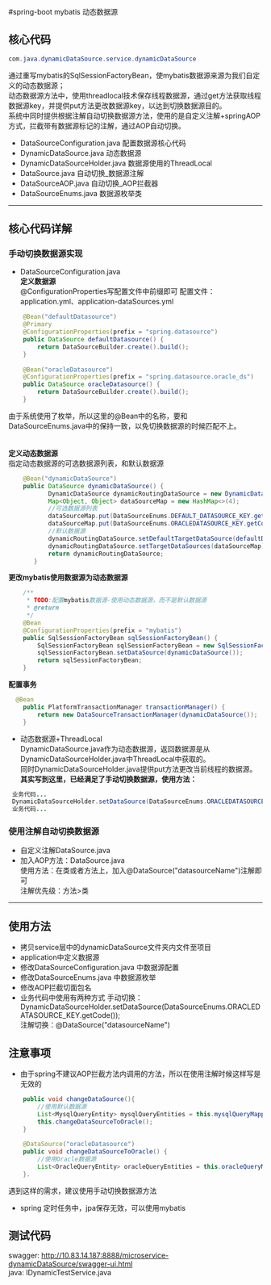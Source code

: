 #spring-boot mybatis 动态数据源
## 核心代码
```java
com.java.dynamicDataSource.service.dynamicDataSource
```  
通过重写mybatis的SqlSessionFactoryBean，使mybatis数据源来源为我们自定义的动态数据源；  
动态数据源方法中，使用threadlocal技术保存线程数据源，通过get方法获取线程数据源key，并提供put方法更改数据源key，以达到切换数据源目的。  
系统中同时提供根据注解自动切换数据源方法，使用的是自定义注解+springAOP方式，拦截带有数据源标记的注解，通过AOP自动切换。  
- DataSourceConfiguration.java 配置数据源核心代码
- DynamicDataSource.java 动态数据源
- DynamicDataSourceHolder.java 数据源使用的ThreadLocal
- DataSource.java 自动切换_数据源注解
- DataSourceAOP.java 自动切换_AOP拦截器
- DataSourceEnums.java 数据源枚举类  
---
## 核心代码详解
### 手动切换数据源实现
- DataSourceConfiguration.java   
**定义数据源**   
@ConfigurationProperties写配置文件中前缀即可
配置文件：application.yml、application-dataSources.yml
```java
    @Bean("defaultDatasource")
    @Primary
    @ConfigurationProperties(prefix = "spring.datasource")
    public DataSource defaultDatasource() {
        return DataSourceBuilder.create().build();
    }
    
    @Bean("oracleDatasource")
    @ConfigurationProperties(prefix = "spring.datasource.oracle_ds")
    public DataSource oracleDatasource() {
        return DataSourceBuilder.create().build();
    }
```
由于系统使用了枚举，所以这里的@Bean中的名称，要和DataSourceEnums.java中的保持一致，以免切换数据源的时候匹配不上。  
<br/>  
**定义动态数据源**    
指定动态数据源的可选数据源列表，和默认数据源  
```java
    @Bean("dynamicDataSource")
    public DataSource dynamicDataSource() {
           DynamicDataSource dynamicRoutingDataSource = new DynamicDataSource();
           Map<Object, Object> dataSourceMap = new HashMap<>(4);
           //可选数据源列表
           dataSourceMap.put(DataSourceEnums.DEFAULT_DATASOURCE_KEY.getCode(), defaultDatasource());
           dataSourceMap.put(DataSourceEnums.ORACLEDATASOURCE_KEY.getCode(), oracleDatasource());
           //默认数据源
           dynamicRoutingDataSource.setDefaultTargetDataSource(defaultDatasource());
           dynamicRoutingDataSource.setTargetDataSources(dataSourceMap);
           return dynamicRoutingDataSource;
       }
```
  
**更改mybatis使用数据源为动态数据源**  
```java
    /**
     * TODO:配置mybatis数据源-使用动态数据源，而不是默认数据源
     * @return
     */
    @Bean
    @ConfigurationProperties(prefix = "mybatis")
    public SqlSessionFactoryBean sqlSessionFactoryBean() {
        SqlSessionFactoryBean sqlSessionFactoryBean = new SqlSessionFactoryBean();
        sqlSessionFactoryBean.setDataSource(dynamicDataSource());
        return sqlSessionFactoryBean;
    }
```
**配置事务**  
```java
  @Bean
    public PlatformTransactionManager transactionManager() {
        return new DataSourceTransactionManager(dynamicDataSource());
    }
```    
- 动态数据源+ThreadLocal  
DynamicDataSource.java作为动态数据源，返回数据源是从DynamicDataSourceHolder.java中ThreadLocal中获取的。  
同时DynamicDataSourceHolder.java提供put方法更改当前线程的数据源。    
**其实写到这里，已经满足了手动切换数据源，使用方法：**
```java  
 业务代码... 
 DynamicDataSourceHolder.setDataSource(DataSourceEnums.ORACLEDATASOURCE_KEY.getCode());
 业务代码...
```   

### 使用注解自动切换数据源  
- 自定义注解DataSource.java
- 加入AOP方法：DataSource.java  
使用方法：在类或者方法上，加入@DataSource("datasourceName")注解即可  
注解优先级：方法>类  
****
## 使用方法
- 拷贝service层中的dynamicDataSource文件夹内文件至项目
- application中定义数据源
- 修改DataSourceConfiguration.java 中数据源配置
- 修改DataSourceEnums.java 中数据源枚举
- 修改AOP拦截切面包名  
- 业务代码中使用有两种方式
手动切换： DynamicDataSourceHolder.setDataSource(DataSourceEnums.ORACLEDATASOURCE_KEY.getCode());  
注解切换：@DataSource("datasourceName")

## 注意事项
- 由于spring不建议AOP拦截方法内调用的方法，所以在使用注解时候这样写是无效的
```java  
    public void changeDataSource(){
        //使用默认数据源
        List<MysqlQueryEntity> mysqlQueryEntities = this.mysqlQueryMapper.queryList();
        this.changeDataSourceToOracle();
    }
    
    @DataSource("oracleDatasource")
    public void changeDataSourceToOracle() {
        //使用Oracle数据源
        List<OracleQueryEntity> oracleQueryEntities = this.oracleQueryMapper.queryList();
    }.
```   
遇到这样的需求，建议使用手动切换数据源方法  
- spring 定时任务中，jpa保存无效，可以使用mybatis   

## 测试代码
swagger: http://10.83.14.187:8888/microservice-dynamicDataSource/swagger-ui.html  
java: IDynamicTestService.java  


